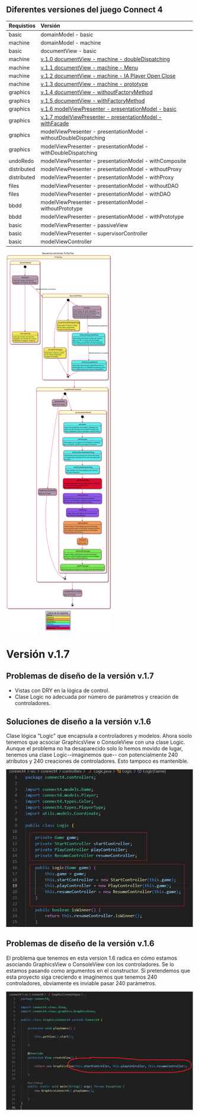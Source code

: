 ## Diferentes versiones del juego Connect 4

| Requistios  | Versión |
|:------------- |:-------------|
| basic  | domainModel - basic|
| machine | domainModel - machine |
| basic | documentView - basic |
| machine | [v.1.0 documentView - machine - doubleDispatching](https://github.com/js-rom/connect4/tree/v.1.0) |
| machine | [v.1.1 documentView - machine - Menu](https://github.com/js-rom/connect4/tree/v.1.1) |
| machine | [v.1.2 documentView - machine - IA Player Open Close](https://github.com/js-rom/connect4/tree/v.1.2) |
| machine | [v.1.3 documentView - machine - prototype](https://github.com/js-rom/connect4/tree/v.1.3) |
| graphics | [v.1.4 documentView - withoutFactoryMethod](https://github.com/js-rom/connect4/tree/v.1.4) |
| graphics | [v.1.5 documentView - withFactoryMethod](https://github.com/js-rom/connect4/tree/v.1.5) |
| graphics | [v.1.6 modelViewPresenter - presentationModel - basic](https://github.com/js-rom/connect4/tree/v.1.6) |
| graphics | [v.1.7 modelViewPresenter - presentationModel - withFacade](https://github.com/js-rom/connect4/tree/v.1.7) |
| graphics | modelViewPresenter - presentationModel - withoutDoubleDispatching |
| graphics | modelViewPresenter - presentationModel - withDoubleDispatching |
| undoRedo | modelViewPresenter - presentationModel - withComposite |
| distributed | modelViewPresenter - presentationModel - withoutProxy |
| distributed | modelViewPresenter - presentationModel - withProxy |
| files | modelViewPresenter - presentationModel - withoutDAO |
| files | modelViewPresenter - presentationModel - withDAO |
| bbdd | modelViewPresenter - presentationModel - withoutPrototype |
| bbdd | modelViewPresenter - presentationModel - withPrototype |
| basic | modelViewPresenter - passiveView |
| basic | modelViewPresenter - supervisorController |
| basic | modelViewController |

![secuencia de versiones](./out/connect4/Docs/diagrams/TicTacToe.svg)

# Versión v.1.7

## Problemas de diseño de la versión v.1.7

- Vistas con DRY en la lógica de control.
- Clase Logic no adecuada por número de parámetros y creación de controladores.

## Soluciones de diseño a la versión v.1.6

Clase lógica "Logic" que encapsula a controladores y modelos. Ahora soolo tenemos que acsociar 
GraphicsView o ConsoleView con una clase Logic. Aunque el problema no ha desaparecido solo lo hemos movido de lugar, tenemos 
una clase Logic--imaginemos que-- con potencialmente 240 atributos y 240 creaciones de controladores. Esto tampoco es mantenible.

![Problema versión 1.7](./connect4/Docs/screenshots/v.1.7.png)

## Problemas de diseño de la versión v.1.6

El problema que tenemos en esta version 1.6 radica en cómo estamos asociando GraphicsView o ConsoleView con
los controladores. Se lo estamos pasando como argumentos en el constructor. Si pretendemos que esta proyecto 
siga creciendo e imaginemos que tenemos 240 controladores, obviamente es inviable pasar 240 parámetros.

![Problema versión 1.6](./connect4/Docs/screenshots/v.1.6.png)